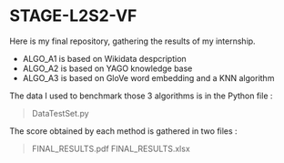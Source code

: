 # STAGE-L2S2-VF
Here is my final repository, gathering the results of my internship.
- ALGO_A1 is based on Wikidata despcription
- ALGO_A2 is based on YAGO knowledge base
- ALGO_A3 is based on GloVe word embedding and a KNN algorithm

The data I used to benchmark those 3 algorithms is in the Python file :
> DataTestSet.py

The score obtained by each method is gathered in two files :
> FINAL_RESULTS.pdf
> FINAL_RESULTS.xlsx

